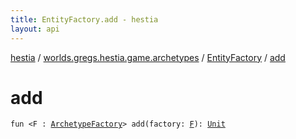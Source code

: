 ```yaml
---
title: EntityFactory.add - hestia
layout: api
---
```


<div class='api-docs-breadcrumbs'><a href="../../index.html">hestia</a> / <a href="../index.html">worlds.gregs.hestia.game.archetypes</a> / <a href="index.html">EntityFactory</a> / <a href="./add.html">add</a></div>

# add

<div class="signature"><code><span class="keyword">fun </span><span class="symbol">&lt;</span><span class="identifier">F</span>&nbsp;<span class="symbol">:</span>&nbsp;<a href="../-archetype-factory/index.html"><span class="identifier">ArchetypeFactory</span></a><span class="symbol">&gt;</span> <span class="identifier">add</span><span class="symbol">(</span><span class="parameterName" id="worlds.gregs.hestia.game.archetypes.EntityFactory$add(worlds.gregs.hestia.game.archetypes.EntityFactory.add.F)/factory">factory</span><span class="symbol">:</span>&nbsp;<a href="add.html#F"><span class="identifier">F</span></a><span class="symbol">)</span><span class="symbol">: </span><a href="https://kotlinlang.org/api/latest/jvm/stdlib/kotlin/-unit/index.html"><span class="identifier">Unit</span></a></code></div>
